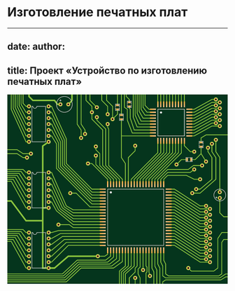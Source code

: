 # Изготовление печатных плат

---
date: 
author:
- 
title: Проект «Устройство по изготовлению печатных плат»
---

![PCB](static/images/pcbex.jpg)


